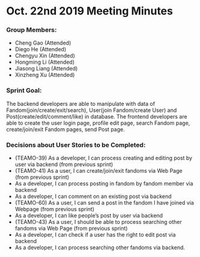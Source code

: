 # Oct. 22nd 2019 Meeting Minutes

### Group Members:

* Cheng Gao (Attended)
* Diego He (Attended)
* Chengyu Xin (Attended)
* Hongming Li (Attended)
* Jiasong Liang (Attended)
* Xinzheng Xu (Attended)

### Sprint Goal:

The backend developers are able to manipulate with data of Fandom(join/create/exit/search), User(join Fandom/create User) and Post(create/edit/comment/like) in database.
The frontend developers are able to create the user login page, profile edit page, search Fandom page, create/join/exit Fandom pages, send Post page.

### Decisions about User Stories to be Completed:
* (TEAMO-39) As a developer, I can process creating and editing post by user via backend (from previous sprint)
* (TEAMO-41) As a user, I can create/join/exit fandoms via Web Page (from previous sprint)
* As a developer, I can process posting in fandom by fandom member via backend
* As a developer, I can comment on an existing post via backend
* (TEAMO-60) As a user, I can send a post in the fandom I have joined via Webpage (from previous sprint)
* As a developer, I can like people’s post by user via backend
* (TEAMO-43) As a user, I should be able to process searching other fandoms via Web Page (from previous sprint)
* As a developer, I can check if a user has the right to edit post via backend
* As a developer, I can process searching other fandoms via backend.
